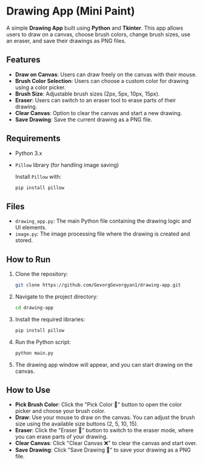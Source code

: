 
# Drawing App (Mini Paint)

A simple **Drawing App** built using **Python** and **Tkinter**. This app allows users to draw on a canvas, choose brush colors, change brush sizes, use an eraser, and save their drawings as PNG files.

## Features

- **Draw on Canvas**: Users can draw freely on the canvas with their mouse.
- **Brush Color Selection**: Users can choose a custom color for drawing using a color picker.
- **Brush Size**: Adjustable brush sizes (2px, 5px, 10px, 15px).
- **Eraser**: Users can switch to an eraser tool to erase parts of their drawing.
- **Clear Canvas**: Option to clear the canvas and start a new drawing.
- **Save Drawing**: Save the current drawing as a PNG file.
  
## Requirements

- Python 3.x
- `Pillow` library (for handling image saving)
  
  Install `Pillow` with:

  ```bash
  pip install pillow
  ```

## Files

- `drawing_app.py`: The main Python file containing the drawing logic and UI elements.
- `image.py`: The image processing file where the drawing is created and stored.

## How to Run

1. Clone the repository:

    ```bash
    git clone https://github.com/GevorgGevorgyan1/drawing-app.git
    ```

2. Navigate to the project directory:

    ```bash
    cd drawing-app
    ```

3. Install the required libraries:

    ```bash
    pip install pillow
    ```

4. Run the Python script:

    ```bash
    python main.py
    ```

5. The drawing app window will appear, and you can start drawing on the canvas.

## How to Use

- **Pick Brush Color**: Click the "Pick Color 🎨" button to open the color picker and choose your brush color.
- **Draw**: Use your mouse to draw on the canvas. You can adjust the brush size using the available size buttons (2, 5, 10, 15).
- **Eraser**: Click the "Eraser 🧽" button to switch to the eraser mode, where you can erase parts of your drawing.
- **Clear Canvas**: Click "Clear Canvas ❌" to clear the canvas and start over.
- **Save Drawing**: Click "Save Drawing 💾" to save your drawing as a PNG file.
